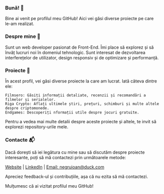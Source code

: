 ### Bună! 👋

<!--
**negru-ioan/negru-ioan** is a ✨ _special_ ✨ repository because its `README.md` (this file) appears on your GitHub profile.

Here are some ideas to get you started:

- 🔭 I’m currently working on ...
- 🌱 I’m currently learning ...
- 👯 I’m looking to collaborate on ...
- 🤔 I’m looking for help with ...
- 💬 Ask me about ...
- 📫 How to reach me: ...
- 😄 Pronouns: ...
- ⚡ Fun fact: ...
-->
Bine ai venit pe profilul meu GitHub!
Aici vei găsi diverse proiecte pe care le-am realizat.

### Despre mine 👤

Sunt un web developer pasionat de Front-End. Îmi place să explorez și să învăț lucruri noi în domeniul tehnologic. Sunt interesat de dezvoltarea interferețelor de utilizator, design responsiv și de optimizare și performanță.

### Proiecte 🚀

În acest profil, vei găsi diverse proiecte la care am lucrat. Iată câteva dintre ele:

    Filmsero: Găsiți informații detaliate, recenzii și recomandări a filmelor și serialelor.
    Riga Crypto: Aflați ultimele știri, prețuri, schimburi și multe altele despre criptomonede.
    Endgames: Descoperiți nformații utile despre jocuri gratuite.

Pentru a vedea mai multe detalii despre aceste proiecte și altele, te invit să explorezi repository-urile mele.

### Contacte 📬
Dacă dorești să iei legătura cu mine sau să discutăm despre proiecte interesante, poți să mă contactezi prin următoarele metode:

[Website](http://negru-ioan.com)  |  [LinkedIn](https://www.linkedin.com/in/ioan-negru-7b0730226/)  |  [Email: negruioan@duck.com](mailto:negruioan@duck.com)

Apreciez feedback-ul și contribuțiile, așa că nu ezita să mă contactezi.

Mulțumesc că ai vizitat profilul meu GitHub!
